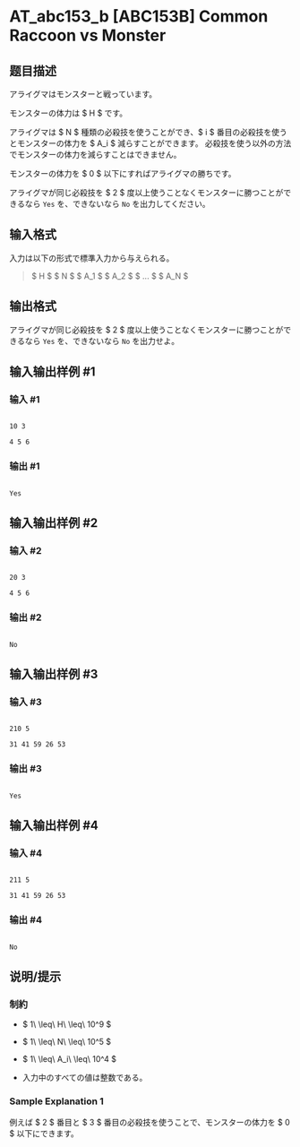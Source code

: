 # AT_abc153_b [ABC153B] Common Raccoon vs Monster

## 题目描述

[problemUrl]: https://atcoder.jp/contests/abc153/tasks/abc153_b

アライグマはモンスターと戦っています。

モンスターの体力は $ H $ です。

アライグマは $ N $ 種類の必殺技を使うことができ、$ i $ 番目の必殺技を使うとモンスターの体力を $ A_i $ 減らすことができます。 必殺技を使う以外の方法でモンスターの体力を減らすことはできません。

モンスターの体力を $ 0 $ 以下にすればアライグマの勝ちです。

アライグマが同じ必殺技を $ 2 $ 度以上使うことなくモンスターに勝つことができるなら `Yes` を、できないなら `No` を出力してください。

## 输入格式

入力は以下の形式で標準入力から与えられる。

> $ H $ $ N $ $ A_1 $ $ A_2 $ $ ... $ $ A_N $

## 输出格式

アライグマが同じ必殺技を $ 2 $ 度以上使うことなくモンスターに勝つことができるなら `Yes` を、できないなら `No` を出力せよ。

## 输入输出样例 #1

### 输入 #1

```
10 3
4 5 6
```

### 输出 #1

```
Yes
```

## 输入输出样例 #2

### 输入 #2

```
20 3
4 5 6
```

### 输出 #2

```
No
```

## 输入输出样例 #3

### 输入 #3

```
210 5
31 41 59 26 53
```

### 输出 #3

```
Yes
```

## 输入输出样例 #4

### 输入 #4

```
211 5
31 41 59 26 53
```

### 输出 #4

```
No
```

## 说明/提示

### 制約

- $ 1\ \leq\ H\ \leq\ 10^9 $
- $ 1\ \leq\ N\ \leq\ 10^5 $
- $ 1\ \leq\ A_i\ \leq\ 10^4 $
- 入力中のすべての値は整数である。

### Sample Explanation 1

例えば $ 2 $ 番目と $ 3 $ 番目の必殺技を使うことで、モンスターの体力を $ 0 $ 以下にできます。